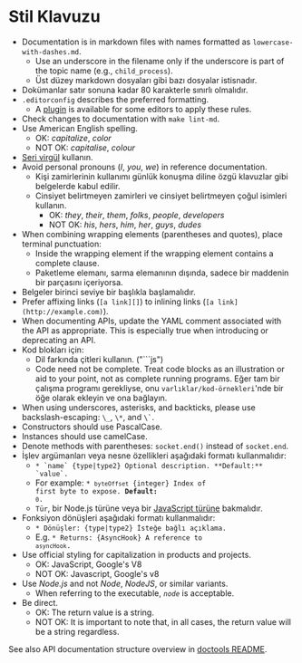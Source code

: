 # Stil Klavuzu

* Documentation is in markdown files with names formatted as `lowercase-with-dashes.md`.
  * Use an underscore in the filename only if the underscore is part of the topic name (e.g., `child_process`).
  * Üst düzey markdown dosyaları gibi bazı dosyalar istisnadır.
* Dokümanlar satır sonuna kadar 80 karakterle sınırlı olmalıdır.
* `.editorconfig` describes the preferred formatting.
  * A [plugin](https://editorconfig.org/#download) is available for some editors to apply these rules.
* Check changes to documentation with `make lint-md`.
* Use American English spelling.
  * OK: _capitalize_, _color_
  * NOT OK: _capitalise_, _colour_
* [Seri virgül](https://en.wikipedia.org/wiki/Serial_comma) kullanın.
* Avoid personal pronouns (_I_, _you_, _we_) in reference documentation.
  * Kişi zamirlerinin kullanımı günlük konuşma diline özgü klavuzlar gibi belgelerde kabul edilir.
  * Cinsiyet belirtmeyen zamirleri ve cinsiyet belirtmeyen çoğul isimleri kullanın.
    * OK: _they_, _their_, _them_, _folks_, _people_, _developers_
    * NOT OK: _his_, _hers_, _him_, _her_, _guys_, _dudes_
* When combining wrapping elements (parentheses and quotes), place terminal punctuation:
  * Inside the wrapping element if the wrapping element contains a complete clause.
  * Paketleme elemanı, sarma elemanının dışında, sadece bir maddenin bir parçasını içeriyorsa.
* Belgeler birinci seviye bir başlıkla başlamalıdır.
* Prefer affixing links (`[a link][]`) to inlining links (`[a link](http://example.com)`).
* When documenting APIs, update the YAML comment associated with the API as appropriate. This is especially true when introducing or deprecating an API.
* Kod blokları için:
  * Dil farkında çitleri kullanın. ("```js")
  * Code need not be complete. Treat code blocks as an illustration or aid to your point, not as complete running programs. Eğer tam bir çalışma programı gerekliyse, onu `varlıklar/kod-örnekleri`'nde bir öğe olarak ekleyin ve ona bağlayın.
* When using underscores, asterisks, and backticks, please use backslash-escaping: `\_`, `\*`, and `` \` ``.
* Constructors should use PascalCase.
* Instances should use camelCase.
* Denote methods with parentheses: `socket.end()` instead of `socket.end`.
* İşlev argümanları veya nesne özellikleri aşağıdaki formatı kullanmalıdır:
  * ``* `name` {type|type2} Optional description. **Default:** `value`.``
  <!--lint disable maximum-line-length remark-lint-->
  * For example: <code>* `byteOffset` {integer} Index of first byte to expose. **Default:** `0`.</code>
  <!--lint enable maximum-line-length remark-lint-->
  * `Tür`, bir Node.js türüne veya bir [JavaScript türüne](https://developer.mozilla.org/en-US/docs/Web/JavaScript/Guide/Grammar_and_types#Data_structures_and_types) bakmalıdır.
* Fonksiyon dönüşleri aşağıdaki formatı kullanmalıdır:
  * <code>* Dönüşler: {type|type2} İsteğe bağlı açıklama.</code>
  * E.g. <code>* Returns: {AsyncHook} A reference to `asyncHook`.</code>
* Use official styling for capitalization in products and projects.
  * OK: JavaScript, Google's V8
  <!--lint disable prohibited-strings remark-lint-->
  * NOT OK: Javascript, Google's v8
* Use _Node.js_ and not _Node_, _NodeJS_, or similar variants.
  <!-- lint enable prohibited-strings remark-lint-->
  * When referring to the executable, _`node`_ is acceptable.
* Be direct.
  * OK: The return value is a string.
  <!-- lint disable prohibited-strings remark-lint-->
  * NOT OK: It is important to note that, in all cases, the return value will be a string regardless.
  <!-- lint enable prohibited-strings remark-lint-->

See also API documentation structure overview in [doctools README](../tools/doc/README.md).
